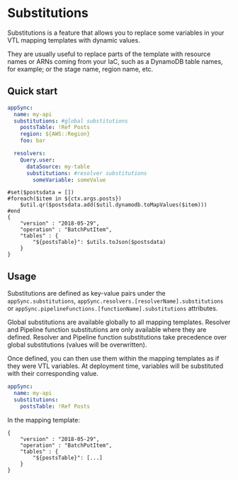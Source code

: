 # Substitutions

Substitutions is a feature that allows you to replace some variables in your VTL mapping templates with dynamic values.

They are usually useful to replace parts of the template with resource names or ARNs coming from your IaC, such as a DynamoDB table names, for example; or the stage name, region name, etc.

## Quick start

```yaml
appSync:
  name: my-api
  substitutions: #global substitutions
    postsTable: !Ref Posts
    region: ${AWS::Region}
    foo: bar

  resolvers:
    Query.user:
      dataSource: my-table
      substitutions: #resolver substitutions
        someVariable: someValue
```

```vtl
#set($postsdata = [])
#foreach($item in ${ctx.args.posts})
    $util.qr($postsdata.add($util.dynamodb.toMapValues($item)))
#end
{
    "version" : "2018-05-29",
    "operation" : "BatchPutItem",
    "tables" : {
        "${postsTable}": $utils.toJson($postsdata)
    }
}
```

## Usage

Substitutions are defined as key-value pairs under the `appSync.substitutions`, `appSync.resolvers.[resolverName].substitutions` or `appSync.pipelineFunctions.[functionName].substitutions` attributes.

Global substitutions are available globally to all mapping templates. Resolver and Pipeline function substitutions are only available where they are defined. Resolver and Pipeline function substitutions take precedence over global substitutions (values will be overwritten).

Once defined, you can then use them within the mapping templates as if they were VTL variables. At deployment time, variables will be substituted with their corresponding value.

```yaml
appSync:
  name: my-api
  substitutions:
    postsTable: !Ref Posts
```

In the mapping template:

```vtl
{
    "version" : "2018-05-29",
    "operation" : "BatchPutItem",
    "tables" : {
        "${postsTable}": [...]
    }
}
```
